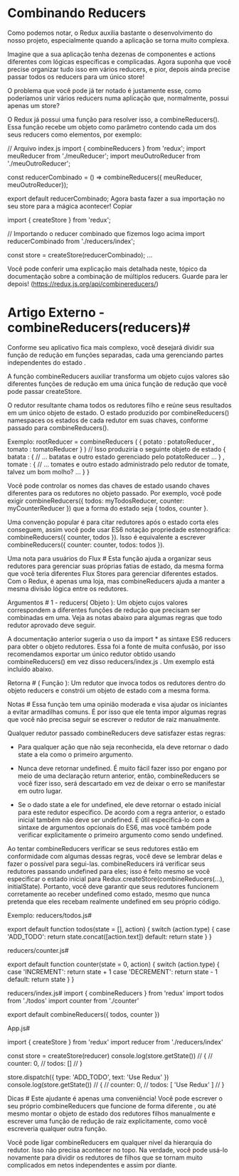 # Combinando Reducers
Como podemos notar, o Redux auxilia bastante o desenvolvimento do nosso projeto, especialmente quando a aplicação se torna muito complexa.

Imagine que a sua aplicação tenha dezenas de componentes e actions diferentes com lógicas específicas e complicadas. Agora suponha que você precise organizar tudo isso em vários reducers, e pior, depois ainda precise passar todos os reducers para um único store! 

O problema que você pode já ter notado é justamente esse, como poderíamos unir vários reducers numa aplicação que, normalmente, possui apenas um store?

O Redux já possui uma função para resolver isso, a combineReducers(). Essa função recebe um objeto como parâmetro contendo cada um dos seus reducers como elementos, por exemplo:

// Arquivo index.js
import { combineReducers } from 'redux';
import meuReducer from './meuReducer';
import meuOutroReducer from './meuOutroReducer';

const reducerCombinado = () => combineReducers({
  meuReducer,
  meuOutroReducer});

export default reducerCombinado;
Agora basta fazer a sua importação no seu store para a mágica acontecer!
Copiar

import { createStore } from 'redux';

// Importando o reducer combinado que fizemos logo acima
import reducerCombinado from './reducers/index';

const store = createStore(reducerCombinado);
...

Você pode conferir uma explicação mais detalhada neste, tópico da documentação sobre a combinação de múltiplos reducers. Guarde para ler depois! (https://redux.js.org/api/combinereducers/)


# Artigo Externo - combineReducers(reducers)#
Conforme seu aplicativo fica mais complexo, você desejará dividir sua função de redução em funções separadas, cada uma gerenciando partes independentes do estado .

A função combineReducers auxiliar transforma um objeto cujos valores são diferentes funções de redução em uma única função de redução que você pode passar createStore.

O redutor resultante chama todos os redutores filho e reúne seus resultados em um único objeto de estado. O estado produzido por combineReducers() namespaces os estados de cada redutor em suas chaves, conforme passado para combineReducers().

Exemplo:
rootReducer = combineReducers ( { potato : potatoReducer , tomato : tomatoReducer } ) 
// Isso produziria o seguinte objeto de estado
{
  batata : { 
    // ... batatas e outro estado gerenciado pelo potatoReducer ...
  } ,
  tomate : { 
    // ... tomates e outro estado administrado pelo redutor de tomate, talvez um bom molho? ...
  }
}

Você pode controlar os nomes das chaves de estado usando chaves diferentes para os redutores no objeto passado. Por exemplo, você pode exigir combineReducers({ todos: myTodosReducer, counter: myCounterReducer }) que a forma do estado seja { todos, counter }.

Uma convenção popular é para citar redutores após o estado corta eles conseguem, assim você pode usar ES6 notação propriedade estenográfica: combineReducers({ counter, todos }). Isso é equivalente a escrever combineReducers({ counter: counter, todos: todos }).

Uma nota para usuários do Flux #
Esta função ajuda a organizar seus redutores para gerenciar suas próprias fatias de estado, da mesma forma que você teria diferentes Flux Stores para gerenciar diferentes estados. Com o Redux, é apenas uma loja, mas combineReducers ajuda a manter a mesma divisão lógica entre os redutores.

Argumentos #
1 - reducers( Objeto ): Um objeto cujos valores correspondem a diferentes funções de redução que precisam ser combinadas em uma. Veja as notas abaixo para algumas regras que todo redutor aprovado deve seguir.

A documentação anterior sugeria o uso da import * as sintaxe ES6 reducers para obter o objeto redutores. Essa foi a fonte de muita confusão, por isso recomendamos exportar um único redutor obtido usando combineReducers() em vez disso reducers/index.js . Um exemplo está incluído abaixo.

Retorna #
( Função ): Um redutor que invoca todos os redutores dentro do objeto reducers e constrói um objeto de estado com a mesma forma.

Notas #
Essa função tem uma opinião moderada e visa ajudar os iniciantes a evitar armadilhas comuns. É por isso que ele tenta impor algumas regras que você não precisa seguir se escrever o redutor de raiz manualmente.

Qualquer redutor passado combineReducers deve satisfazer estas regras:

- Para qualquer ação que não seja reconhecida, ela deve retornar o dado state  a ela como o primeiro argumento.

- Nunca deve retornar undefined. É muito fácil fazer isso por engano por meio de uma declaração return  anterior, então, combineReducers se você fizer isso, será descartado em vez de deixar o erro se manifestar em outro lugar.

- Se o dado state a ele for undefined, ele deve retornar o estado inicial para este redutor específico. De acordo com a regra anterior, o estado inicial também não deve ser undefined. É útil especificá-lo com a sintaxe de argumentos opcionais do ES6, mas você também pode verificar explicitamente o primeiro argumento como sendo undefined.

Ao tentar combineReducers verificar se seus redutores estão em conformidade com algumas dessas regras, você deve se lembrar delas e fazer o possível para segui-las. combineReducers irá verificar seus redutores passando undefined para eles; isso é feito mesmo se você especificar o estado inicial para Redux.createStore(combineReducers(...), initialState). Portanto, você deve garantir que seus redutores funcionem corretamente ao receber undefined como estado, mesmo que nunca pretenda que eles recebam realmente undefined em seu próprio código.

Exemplo: 
reducers/todos.js#

export default function todos(state = [], action) {
  switch (action.type) {
    case 'ADD_TODO':
      return state.concat([action.text])
    default:
      return state
  }
}

reducers/counter.js#

export default function counter(state = 0, action) {
  switch (action.type) {
    case 'INCREMENT':
      return state + 1
    case 'DECREMENT':
      return state - 1
    default:
      return state
  }
}

reducers/index.js#
import { combineReducers } from 'redux'
import todos from './todos'
import counter from './counter'

export default combineReducers({
  todos,
  counter
})

App.js#

import { createStore } from 'redux'
import reducer from './reducers/index'

const store = createStore(reducer)
console.log(store.getState())
// {
//   counter: 0,
//   todos: []
// }

store.dispatch({
  type: 'ADD_TODO',
  text: 'Use Redux'
})
console.log(store.getState())
// {
//   counter: 0,
//   todos: [ 'Use Redux' ]
// }

Dicas #
Este ajudante é apenas uma conveniência! Você pode escrever o seu próprio combineReducers que funcione de forma diferente , ou até mesmo montar o objeto de estado dos redutores filhos manualmente e escrever uma função de redução de raiz explicitamente, como você escreveria qualquer outra função.

Você pode ligar combineReducers em qualquer nível da hierarquia do redutor. Isso não precisa acontecer no topo. Na verdade, você pode usá-lo novamente para dividir os redutores de filhos que se tornam muito complicados em netos independentes e assim por diante.